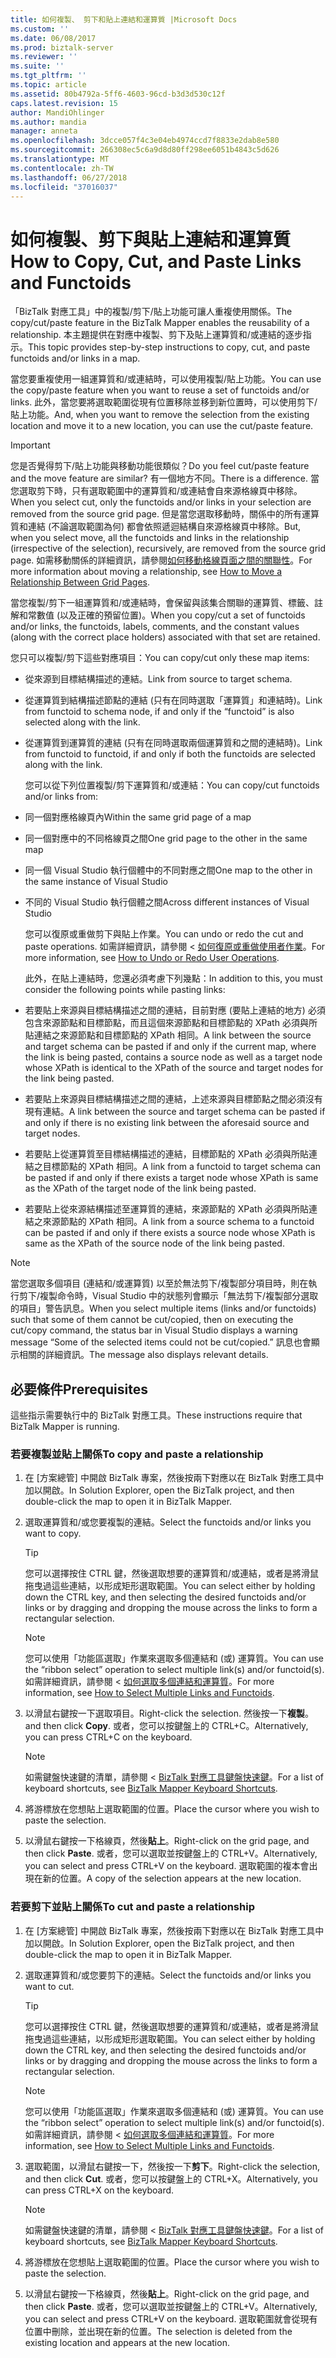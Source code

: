 ```yaml
---
title: 如何複製、 剪下和貼上連結和運算質 |Microsoft Docs
ms.custom: ''
ms.date: 06/08/2017
ms.prod: biztalk-server
ms.reviewer: ''
ms.suite: ''
ms.tgt_pltfrm: ''
ms.topic: article
ms.assetid: 80b4792a-5ff6-4603-96cd-b3d3d530c12f
caps.latest.revision: 15
author: MandiOhlinger
ms.author: mandia
manager: anneta
ms.openlocfilehash: 3dcce057f4c3e04eb4974ccd7f8833e2dab8e580
ms.sourcegitcommit: 266308ec5c6a9d8d80ff298ee6051b4843c5d626
ms.translationtype: MT
ms.contentlocale: zh-TW
ms.lasthandoff: 06/27/2018
ms.locfileid: "37016037"
---
```

# <a name="how-to-copy-cut-and-paste-links-and-functoids"></a><span data-ttu-id="ab9c8-102">如何複製、剪下與貼上連結和運算質</span><span class="sxs-lookup"><span data-stu-id="ab9c8-102">How to Copy, Cut, and Paste Links and Functoids</span></span>
<span data-ttu-id="ab9c8-103">「BizTalk 對應工具」中的複製/剪下/貼上功能可讓人重複使用關係。</span><span class="sxs-lookup"><span data-stu-id="ab9c8-103">The copy/cut/paste feature in the BizTalk Mapper enables the reusability of a relationship.</span></span> <span data-ttu-id="ab9c8-104">本主題提供在對應中複製、剪下及貼上運算質和/或連結的逐步指示。</span><span class="sxs-lookup"><span data-stu-id="ab9c8-104">This topic provides step-by-step instructions to copy, cut, and paste functoids and/or links in a map.</span></span>  
  
 <span data-ttu-id="ab9c8-105">當您要重複使用一組運算質和/或連結時，可以使用複製/貼上功能。</span><span class="sxs-lookup"><span data-stu-id="ab9c8-105">You can use the copy/paste feature when you want to reuse a set of functoids and/or links.</span></span> <span data-ttu-id="ab9c8-106">此外，當您要將選取範圍從現有位置移除並移到新位置時，可以使用剪下/貼上功能。</span><span class="sxs-lookup"><span data-stu-id="ab9c8-106">And, when you want to remove the selection from the existing location and move it to a new location, you can use the cut/paste feature.</span></span>  
  
> [!IMPORTANT]
>  <span data-ttu-id="ab9c8-107">您是否覺得剪下/貼上功能與移動功能很類似？</span><span class="sxs-lookup"><span data-stu-id="ab9c8-107">Do you feel cut/paste feature and the move feature are similar?</span></span> <span data-ttu-id="ab9c8-108">有一個地方不同。</span><span class="sxs-lookup"><span data-stu-id="ab9c8-108">There is a difference.</span></span> <span data-ttu-id="ab9c8-109">當您選取剪下時，只有選取範圍中的運算質和/或連結會自來源格線頁中移除。</span><span class="sxs-lookup"><span data-stu-id="ab9c8-109">When you select cut, only the functoids and/or links in your selection are removed from the source grid page.</span></span> <span data-ttu-id="ab9c8-110">但是當您選取移動時，關係中的所有運算質和連結 (不論選取範圍為何) 都會依照遞迴結構自來源格線頁中移除。</span><span class="sxs-lookup"><span data-stu-id="ab9c8-110">But, when you select move, all the functoids and links in the relationship (irrespective of the selection), recursively, are removed from the source grid page.</span></span> <span data-ttu-id="ab9c8-111">如需移動關係的詳細資訊，請參閱[如何移動格線頁面之間的關聯性](../core/how-to-move-a-relationship-between-grid-pages.md)。</span><span class="sxs-lookup"><span data-stu-id="ab9c8-111">For more information about moving a relationship, see [How to Move a Relationship Between Grid Pages](../core/how-to-move-a-relationship-between-grid-pages.md).</span></span>  
  
 <span data-ttu-id="ab9c8-112">當您複製/剪下一組運算質和/或連結時，會保留與該集合關聯的運算質、標籤、註解和常數值 (以及正確的預留位置)。</span><span class="sxs-lookup"><span data-stu-id="ab9c8-112">When you copy/cut a set of functoids and/or links, the functoids, labels, comments, and the constant values (along with the correct place holders) associated with that set are retained.</span></span>  
  
 <span data-ttu-id="ab9c8-113">您只可以複製/剪下這些對應項目：</span><span class="sxs-lookup"><span data-stu-id="ab9c8-113">You can copy/cut only these map items:</span></span>  
  
- <span data-ttu-id="ab9c8-114">從來源到目標結構描述的連結。</span><span class="sxs-lookup"><span data-stu-id="ab9c8-114">Link from source to target schema.</span></span>  
  
- <span data-ttu-id="ab9c8-115">從運算質到結構描述節點的連結 (只有在同時選取「運算質」和連結時)。</span><span class="sxs-lookup"><span data-stu-id="ab9c8-115">Link from functoid to schema node, if and only if the “functoid” is also selected along with the link.</span></span>  
  
- <span data-ttu-id="ab9c8-116">從運算質到運算質的連結 (只有在同時選取兩個運算質和之間的連結時)。</span><span class="sxs-lookup"><span data-stu-id="ab9c8-116">Link from functoid to functoid, if and only if both the functoids are selected along with the link.</span></span>  
  
  <span data-ttu-id="ab9c8-117">您可以從下列位置複製/剪下運算質和/或連結：</span><span class="sxs-lookup"><span data-stu-id="ab9c8-117">You can copy/cut functoids and/or links from:</span></span>  
  
- <span data-ttu-id="ab9c8-118">同一個對應格線頁內</span><span class="sxs-lookup"><span data-stu-id="ab9c8-118">Within the same grid page of a map</span></span>  
  
- <span data-ttu-id="ab9c8-119">同一個對應中的不同格線頁之間</span><span class="sxs-lookup"><span data-stu-id="ab9c8-119">One grid page to the other in the same map</span></span>  
  
- <span data-ttu-id="ab9c8-120">同一個 Visual Studio 執行個體中的不同對應之間</span><span class="sxs-lookup"><span data-stu-id="ab9c8-120">One map to the other in the same instance of Visual Studio</span></span>  
  
- <span data-ttu-id="ab9c8-121">不同的 Visual Studio 執行個體之間</span><span class="sxs-lookup"><span data-stu-id="ab9c8-121">Across different instances of Visual Studio</span></span>  
  
  <span data-ttu-id="ab9c8-122">您可以復原或重做剪下與貼上作業。</span><span class="sxs-lookup"><span data-stu-id="ab9c8-122">You can undo or redo the cut and paste operations.</span></span> <span data-ttu-id="ab9c8-123">如需詳細資訊，請參閱 <<c0> [ 如何復原或重做使用者作業](../core/how-to-undo-or-redo-user-operations.md)。</span><span class="sxs-lookup"><span data-stu-id="ab9c8-123">For more information, see [How to Undo or Redo User Operations](../core/how-to-undo-or-redo-user-operations.md).</span></span>  
  
  <span data-ttu-id="ab9c8-124">此外，在貼上連結時，您還必須考慮下列幾點：</span><span class="sxs-lookup"><span data-stu-id="ab9c8-124">In addition to this, you must consider the following points while pasting links:</span></span>  
  
- <span data-ttu-id="ab9c8-125">若要貼上來源與目標結構描述之間的連結，目前對應 (要貼上連結的地方) 必須包含來源節點和目標節點，而且這個來源節點和目標節點的 XPath 必須與所貼連結之來源節點和目標節點的 XPath 相同。</span><span class="sxs-lookup"><span data-stu-id="ab9c8-125">A link between the source and target schema can be pasted if and only if the current map, where the link is being pasted, contains a source node as well as a target node whose XPath is identical to the XPath of the source and target nodes for the link being pasted.</span></span>  
  
- <span data-ttu-id="ab9c8-126">若要貼上來源與目標結構描述之間的連結，上述來源與目標節點之間必須沒有現有連結。</span><span class="sxs-lookup"><span data-stu-id="ab9c8-126">A link between the source and target schema can be pasted if and only if there is no existing link between the aforesaid source and target nodes.</span></span>  
  
- <span data-ttu-id="ab9c8-127">若要貼上從運算質至目標結構描述的連結，目標節點的 XPath 必須與所貼連結之目標節點的 XPath 相同。</span><span class="sxs-lookup"><span data-stu-id="ab9c8-127">A link from a functoid to target schema can be pasted if and only if there exists a target node whose XPath is same as the XPath of the target node of the link being pasted.</span></span>  
  
- <span data-ttu-id="ab9c8-128">若要貼上從來源結構描述至運算質的連結，來源節點的 XPath 必須與所貼連結之來源節點的 XPath 相同。</span><span class="sxs-lookup"><span data-stu-id="ab9c8-128">A link from a source schema to a functoid can be pasted if and only if there exists a source node whose XPath is same as the XPath of the source node of the link being pasted.</span></span>  
  
> [!NOTE]
>  <span data-ttu-id="ab9c8-129">當您選取多個項目 (連結和/或運算質) 以至於無法剪下/複製部分項目時，則在執行剪下/複製命令時，Visual Studio 中的狀態列會顯示「無法剪下/複製部分選取的項目」警告訊息。</span><span class="sxs-lookup"><span data-stu-id="ab9c8-129">When you select multiple items (links and/or functoids) such that some of them cannot be cut/copied, then on executing the cut/copy command, the status bar in Visual Studio displays a warning message “Some of the selected items could not be cut/copied.”</span></span> <span data-ttu-id="ab9c8-130">訊息也會顯示相關的詳細資訊。</span><span class="sxs-lookup"><span data-stu-id="ab9c8-130">The message also displays relevant details.</span></span>  
  
## <a name="prerequisites"></a><span data-ttu-id="ab9c8-131">必要條件</span><span class="sxs-lookup"><span data-stu-id="ab9c8-131">Prerequisites</span></span>  
 <span data-ttu-id="ab9c8-132">這些指示需要執行中的 BizTalk 對應工具。</span><span class="sxs-lookup"><span data-stu-id="ab9c8-132">These instructions require that BizTalk Mapper is running.</span></span>  
  
### <a name="to-copy-and-paste-a-relationship"></a><span data-ttu-id="ab9c8-133">若要複製並貼上關係</span><span class="sxs-lookup"><span data-stu-id="ab9c8-133">To copy and paste a relationship</span></span>  
  
1.  <span data-ttu-id="ab9c8-134">在 [方案總管] 中開啟 BizTalk 專案，然後按兩下對應以在 BizTalk 對應工具中加以開啟。</span><span class="sxs-lookup"><span data-stu-id="ab9c8-134">In Solution Explorer, open the BizTalk project, and then double-click the map to open it in BizTalk Mapper.</span></span>  
  
2.  <span data-ttu-id="ab9c8-135">選取運算質和/或您要複製的連結。</span><span class="sxs-lookup"><span data-stu-id="ab9c8-135">Select the functoids and/or links you want to copy.</span></span>  
  
    > [!TIP]
    >  <span data-ttu-id="ab9c8-136">您可以選擇按住 CTRL 鍵，然後選取想要的運算質和/或連結，或者是將滑鼠拖曳過這些連結，以形成矩形選取範圍。</span><span class="sxs-lookup"><span data-stu-id="ab9c8-136">You can select either by holding down the CTRL key, and then selecting the desired functoids and/or links or by dragging and dropping the mouse across the links to form a rectangular selection.</span></span>  
  
    > [!NOTE]
    >  <span data-ttu-id="ab9c8-137">您可以使用「功能區選取」作業來選取多個連結和 (或) 運算質。</span><span class="sxs-lookup"><span data-stu-id="ab9c8-137">You can use the “ribbon select” operation to select multiple link(s) and/or functoid(s).</span></span> <span data-ttu-id="ab9c8-138">如需詳細資訊，請參閱 <<c0> [ 如何選取多個連結和運算質](../core/how-to-select-multiple-links-and-functoids.md)。</span><span class="sxs-lookup"><span data-stu-id="ab9c8-138">For more information, see [How to Select Multiple Links and Functoids](../core/how-to-select-multiple-links-and-functoids.md).</span></span>  
  
3.  <span data-ttu-id="ab9c8-139">以滑鼠右鍵按一下選取項目。</span><span class="sxs-lookup"><span data-stu-id="ab9c8-139">Right-click the selection.</span></span> <span data-ttu-id="ab9c8-140">然後按一下**複製**。</span><span class="sxs-lookup"><span data-stu-id="ab9c8-140">and then click **Copy**.</span></span> <span data-ttu-id="ab9c8-141">或者，您可以按鍵盤上的 CTRL+C。</span><span class="sxs-lookup"><span data-stu-id="ab9c8-141">Alternatively, you can press CTRL+C on the keyboard.</span></span>  
  
    > [!NOTE]
    >  <span data-ttu-id="ab9c8-142">如需鍵盤快速鍵的清單，請參閱 < [BizTalk 對應工具鍵盤快速鍵](../core/biztalk-mapper-keyboard-shortcuts.md)。</span><span class="sxs-lookup"><span data-stu-id="ab9c8-142">For a list of keyboard shortcuts, see [BizTalk Mapper Keyboard Shortcuts](../core/biztalk-mapper-keyboard-shortcuts.md).</span></span>  
  
4.  <span data-ttu-id="ab9c8-143">將游標放在您想貼上選取範圍的位置。</span><span class="sxs-lookup"><span data-stu-id="ab9c8-143">Place the cursor where you wish to paste the selection.</span></span>  
  
5.  <span data-ttu-id="ab9c8-144">以滑鼠右鍵按一下格線頁，然後**貼上**。</span><span class="sxs-lookup"><span data-stu-id="ab9c8-144">Right-click on the grid page, and then click **Paste**.</span></span> <span data-ttu-id="ab9c8-145">或者，您可以選取並按鍵盤上的 CTRL+V。</span><span class="sxs-lookup"><span data-stu-id="ab9c8-145">Alternatively, you can select and press CTRL+V on the keyboard.</span></span> <span data-ttu-id="ab9c8-146">選取範圍的複本會出現在新的位置。</span><span class="sxs-lookup"><span data-stu-id="ab9c8-146">A copy of the selection appears at the new location.</span></span>  
  
### <a name="to-cut-and-paste-a-relationship"></a><span data-ttu-id="ab9c8-147">若要剪下並貼上關係</span><span class="sxs-lookup"><span data-stu-id="ab9c8-147">To cut and paste a relationship</span></span>  
  
1.  <span data-ttu-id="ab9c8-148">在 [方案總管] 中開啟 BizTalk 專案，然後按兩下對應以在 BizTalk 對應工具中加以開啟。</span><span class="sxs-lookup"><span data-stu-id="ab9c8-148">In Solution Explorer, open the BizTalk project, and then double-click the map to open it in BizTalk Mapper.</span></span>  
  
2.  <span data-ttu-id="ab9c8-149">選取運算質和/或您要剪下的連結。</span><span class="sxs-lookup"><span data-stu-id="ab9c8-149">Select the functoids and/or links you want to cut.</span></span>  
  
    > [!TIP]
    >  <span data-ttu-id="ab9c8-150">您可以選擇按住 CTRL 鍵，然後選取想要的運算質和/或連結，或者是將滑鼠拖曳過這些連結，以形成矩形選取範圍。</span><span class="sxs-lookup"><span data-stu-id="ab9c8-150">You can select either by holding down the CTRL key, and then selecting the desired functoids and/or links or by dragging and dropping the mouse across the links to form a rectangular selection.</span></span>  
  
    > [!NOTE]
    >  <span data-ttu-id="ab9c8-151">您可以使用「功能區選取」作業來選取多個連結和 (或) 運算質。</span><span class="sxs-lookup"><span data-stu-id="ab9c8-151">You can use the “ribbon select” operation to select multiple link(s) and/or functoid(s).</span></span> <span data-ttu-id="ab9c8-152">如需詳細資訊，請參閱 <<c0> [ 如何選取多個連結和運算質](../core/how-to-select-multiple-links-and-functoids.md)。</span><span class="sxs-lookup"><span data-stu-id="ab9c8-152">For more information, see [How to Select Multiple Links and Functoids](../core/how-to-select-multiple-links-and-functoids.md).</span></span>  
  
3.  <span data-ttu-id="ab9c8-153">選取範圍，以滑鼠右鍵按一下，然後按一下**剪下**。</span><span class="sxs-lookup"><span data-stu-id="ab9c8-153">Right-click the selection, and then click **Cut**.</span></span> <span data-ttu-id="ab9c8-154">或者，您可以按鍵盤上的 CTRL+X。</span><span class="sxs-lookup"><span data-stu-id="ab9c8-154">Alternatively, you can press CTRL+X on the keyboard.</span></span>  
  
    > [!NOTE]
    >  <span data-ttu-id="ab9c8-155">如需鍵盤快速鍵的清單，請參閱 < [BizTalk 對應工具鍵盤快速鍵](../core/biztalk-mapper-keyboard-shortcuts.md)。</span><span class="sxs-lookup"><span data-stu-id="ab9c8-155">For a list of keyboard shortcuts, see [BizTalk Mapper Keyboard Shortcuts](../core/biztalk-mapper-keyboard-shortcuts.md).</span></span>  
  
4.  <span data-ttu-id="ab9c8-156">將游標放在您想貼上選取範圍的位置。</span><span class="sxs-lookup"><span data-stu-id="ab9c8-156">Place the cursor where you wish to paste the selection.</span></span>  
  
5.  <span data-ttu-id="ab9c8-157">以滑鼠右鍵按一下格線頁，然後**貼上**。</span><span class="sxs-lookup"><span data-stu-id="ab9c8-157">Right-click on the grid page, and then click **Paste**.</span></span> <span data-ttu-id="ab9c8-158">或者，您可以選取並按鍵盤上的 CTRL+V。</span><span class="sxs-lookup"><span data-stu-id="ab9c8-158">Alternatively, you can select and press CTRL+V on the keyboard.</span></span> <span data-ttu-id="ab9c8-159">選取範圍就會從現有位置中刪除，並出現在新的位置。</span><span class="sxs-lookup"><span data-stu-id="ab9c8-159">The selection is deleted from the existing location and appears at the new location.</span></span>